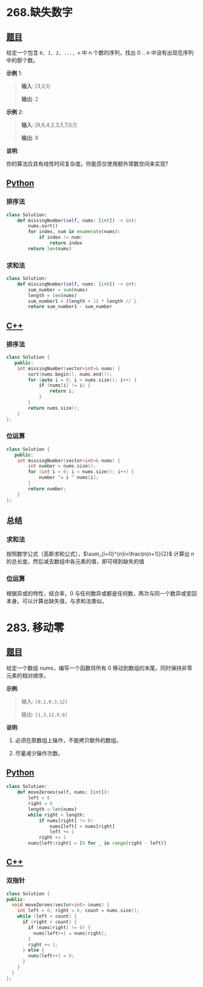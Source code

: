 # 268.缺失数字

## [题目](https://leetcode-cn.com/problems/missing-number/)

给定一个包含 `0, 1, 2, ..., n` 中 n 个数的序列，找出 0 .. n 中没有出现在序列中的那个数。

**示例** 1:

> **输入**: [3,0,1]
>
> **输出**: 2

**示例** 2:

> **输入**: [9,6,4,2,3,5,7,0,1]
>
> **输出**: 8

**说明**:

你的算法应具有线性时间复杂度。你能否仅使用额外常数空间来实现?

## [Python](./268.%20缺失数字.py)

### 排序法

```python
class Solution:
    def missingNumber(self, nums: [int]) -> int:
        nums.sort()
        for index, num in enumerate(nums):
            if index != num:
                return index
        return len(nums)
```

### 求和法

```python
class Solution:
    def missingNumber(self, nums: [int]) -> int:
        sum_number = sum(nums)
        length = len(nums)
        sum_number1 = (length + 1) * length // 2
        return sum_number1 - sum_number
```



## [C++](./268.%20缺失数字.cc)

### 排序法

```c++
class Solution {
   public:
    int missingNumber(vector<int>& nums) {
        sort(nums.begin(), nums.end());
        for (auto i = 0; i < nums.size(); i++) {
            if (nums[i] != i) {
                return i;
            }
        }
        return nums.size();
    }
};
```

### 位运算

```C++
class Solution {
   public:
    int missingNumber(vector<int>& nums) {
        int number = nums.size();
        for (int i = 0; i < nums.size(); i++) {
            number ^= i ^ nums[i];
        }
        return number;
    }
};
```

## 总结

### 求和法

按照数学公式（高斯求和公式），$\sum_{i=0}^{n}i=\frac{n(n+1)}{2}$ 计算出 n 的总长度，然后减去数组中各元素的值，即可得到缺失的值

### 位运算

根据异或的特性，结合率，0 与任何数异或都是任何数，两次与同一个数异或变回本身。可以计算出缺失值，与求和法类似。



# 283. 移动零

## [题目](https://leetcode-cn.com/problems/move-zeroes/)

给定一个数组 nums，编写一个函数将所有 0 移动到数组的末尾，同时保持非零元素的相对顺序。

**示例**:

> 输入: `[0,1,0,3,12]`
>
> 输出: `[1,3,12,0,0]`

**说明**:

1. 必须在原数组上操作，不能拷贝额外的数组。

2. 尽量减少操作次数。

## [Python](./283.%20移动零.py)

```python
class Solution:
    def moveZeroes(self, nums: [int]):
        left = 0
        right = 0
        length = len(nums)
        while right < length:
            if nums[right] != 0:
                nums[left] = nums[right]
                left += 1
            right += 1
        nums[left:right] = [0 for _ in range(right - left)]

```



## [C++](./283.%20移动零.cc)

### 双指针

```c++
class Solution {
public:
  void moveZeroes(vector<int> &nums) {
    int left = 0, right = 0, count = nums.size();
    while (left < count) {
      if (right < count) {
        if (nums[right] != 0) {
          nums[left++] = nums[right];
        }
        right += 1;
      } else {
        nums[left++] = 0;
      }
    }
  }
};
```

